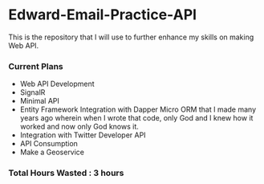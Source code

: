 # Edward-Email-Practice-API
This is the repository that I will use to further enhance my skills on making Web API.

### Current Plans
- Web API Development
- SignalR
- Minimal API
- Entity Framework Integration with Dapper Micro ORM that I made many years ago wherein when I wrote that code, only God and I knew how it worked and now only God knows it.
- Integration with Twitter Developer API
- API Consumption
- Make a Geoservice

### Total Hours Wasted : 3 hours

